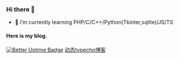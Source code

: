 ### Hi there 👋

- 🌱 I’m currently learning PHP/C/C++/Python(Tkinter,sqlite)/JS/TS

#### Here is my blog.

[![Better Uptime Badge](https://betteruptime.com/status-badges/v1/monitor/esyi.svg)](https://dowblog.rr.nu/)
[动态typecho博客](https://dowblog.rr.nu/)

<!--
**touchinglie/touchinglie** is a ✨ _special_ ✨ repository because its `README.md` (this file) appears on your GitHub profile.

Here are some ideas to get you started:

- 🔭 I’m currently working on ...
- 🌱 I’m currently learning ...
- 👯 I’m looking to collaborate on ...
- 🤔 I’m looking for help with ...
- 💬 Ask me about ...
- 📫 How to reach me: ...
- 😄 Pronouns: ...
- ⚡ Fun fact: ...
-->

